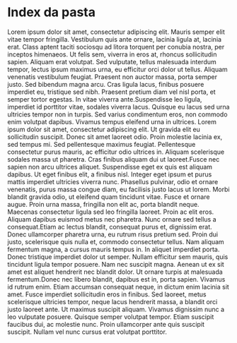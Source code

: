 # Index da pasta

Lorem ipsum dolor sit amet, consectetur adipiscing elit. Mauris semper elit vitae tempor fringilla. Vestibulum quis ante ornare, lacinia ligula at, lacinia erat. Class aptent taciti sociosqu ad litora torquent per conubia nostra, per inceptos himenaeos. Ut felis sem, viverra in eros at, rhoncus sollicitudin sapien. Aliquam erat volutpat. Sed vulputate, tellus malesuada interdum tempor, lectus ipsum maximus urna, eu efficitur orci dolor ut tellus. Aliquam venenatis vestibulum feugiat. Praesent non auctor massa, porta semper justo. Sed bibendum magna arcu. Cras ligula lacus, finibus posuere imperdiet eu, tristique sed nibh. Praesent pretium diam vel nisl porta, et semper tortor egestas. In vitae viverra ante.Suspendisse leo ligula, imperdiet id porttitor vitae, sodales viverra lacus. Quisque eu lacus sed urna ultricies tempor non in turpis. Sed varius condimentum eros, non commodo enim volutpat dapibus. Vivamus tempus eleifend urna in ultrices. Lorem ipsum dolor sit amet, consectetur adipiscing elit. Ut gravida elit eu sollicitudin suscipit. Donec sit amet laoreet odio. Proin molestie lacinia ex, sed tempus mi. Sed pellentesque maximus feugiat. Pellentesque consectetur purus mauris, ac efficitur odio ultrices in. Aliquam scelerisque sodales massa ut pharetra. Cras finibus aliquam dui ut laoreet.Fusce nec sapien non arcu ultrices aliquet. Suspendisse eget ex quis est aliquam dapibus. Ut eget finibus elit, a finibus nisl. Integer eget ipsum et purus mattis imperdiet ultricies viverra nunc. Phasellus pulvinar, odio et ornare venenatis, purus massa congue diam, eu facilisis justo lacus ut lorem. Morbi blandit gravida odio, ut eleifend quam tincidunt vitae. Fusce et ornare augue. Proin urna massa, fringilla non elit ac, porta blandit neque. Maecenas consectetur ligula sed leo fringilla laoreet. Proin ac elit eros. Aliquam dapibus euismod metus nec pharetra. Nunc ornare sed tellus a consequat.Etiam ac lectus blandit, consequat purus et, dignissim erat. Donec ullamcorper pharetra urna, eu rutrum risus pretium sed. Proin dui justo, scelerisque quis nulla et, commodo consectetur tellus. Nam aliquam fermentum magna, a cursus mauris tempus in. In aliquet imperdiet porta. Donec tristique imperdiet dolor ut semper. Nullam efficitur sem mauris, quis tincidunt ligula tempor posuere. Nam nec suscipit magna. Aenean ut ex sit amet est aliquet hendrerit nec blandit dolor. Ut ornare turpis at malesuada fermentum.Donec nec libero blandit, dapibus est in, porta sapien. Vivamus id rutrum enim. Etiam accumsan consequat neque, in dictum enim lacinia sit amet. Fusce imperdiet sollicitudin eros in finibus. Sed laoreet, metus scelerisque ultricies tempor, neque lacus hendrerit massa, a blandit orci justo laoreet ante. Ut maximus suscipit aliquam. Vivamus dignissim nunc a leo vulputate posuere. Quisque semper volutpat tempor. Etiam suscipit faucibus dui, ac molestie nunc. Proin ullamcorper ante quis suscipit suscipit. Nullam vel nunc cursus erat volutpat porttitor.
